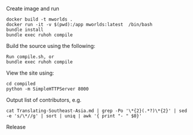 Create image and run
    
    docker build -t mworlds .     
    docker run -it -v $(pwd):/app mworlds:latest  /bin/bash
    bundle install 
    bundle exec ruhoh compile 

Build the source using the following:

    Run compile.sh, or
    bundle exec ruhoh compile

View the site using:

    cd compiled
    python -m SimpleHTTPServer 8000

Output list of contributors, e.g.

    cat Translating-Southeast-Asia.md | grep -Po '\*{2}(.*?)\*{2}' | sed  -e 's/\*//g' | sort | uniq | awk '{ print "- " $0}'


Release

